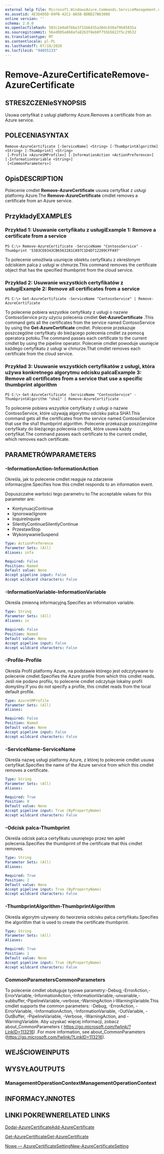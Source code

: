 ```yaml
---
external help file: Microsoft.WindowsAzure.Commands.ServiceManagement.dll-Help.xml
ms.assetid: 4E3D405D-69FB-42C2-8A5B-BDBD27B63088
online version: ''
schema: 2.0.0
ms.openlocfilehash: 503c2e0a076be3f31b6435a30dc658af9b45835a
ms.sourcegitcommit: 56ed085a868afa8263f8eb0f755b5822f5c29532
ms.translationtype: MT
ms.contentlocale: pl-PL
ms.lasthandoff: 07/18/2020
ms.locfileid: "94055133"
---
```

# <span data-ttu-id="dbbac-101">Remove-AzureCertificate</span><span class="sxs-lookup"><span data-stu-id="dbbac-101">Remove-AzureCertificate</span></span>

## <span data-ttu-id="dbbac-102">STRESZCZENIe</span><span class="sxs-lookup"><span data-stu-id="dbbac-102">SYNOPSIS</span></span>
<span data-ttu-id="dbbac-103">Usuwa certyfikat z usługi platformy Azure.</span><span class="sxs-lookup"><span data-stu-id="dbbac-103">Removes a certificate from an Azure service.</span></span>

## <span data-ttu-id="dbbac-104">POLECENIA</span><span class="sxs-lookup"><span data-stu-id="dbbac-104">SYNTAX</span></span>

```
Remove-AzureCertificate [-ServiceName] <String> [-ThumbprintAlgorithm] <String> [-Thumbprint] <String>
 [-Profile <AzureSMProfile>] [-InformationAction <ActionPreference>] [-InformationVariable <String>]
 [<CommonParameters>]
```

## <span data-ttu-id="dbbac-105">Opis</span><span class="sxs-lookup"><span data-stu-id="dbbac-105">DESCRIPTION</span></span>
<span data-ttu-id="dbbac-106">Polecenie cmdlet **Remove-AzureCertificate** usuwa certyfikat z usługi platformy Azure.</span><span class="sxs-lookup"><span data-stu-id="dbbac-106">The **Remove-AzureCertificate** cmdlet removes a certificate from an Azure service.</span></span>

## <span data-ttu-id="dbbac-107">Przykłady</span><span class="sxs-lookup"><span data-stu-id="dbbac-107">EXAMPLES</span></span>

### <span data-ttu-id="dbbac-108">Przykład 1: Usuwanie certyfikatu z usługi</span><span class="sxs-lookup"><span data-stu-id="dbbac-108">Example 1: Remove a certificate from a service</span></span>
```
PS C:\> Remove-AzureCertificate -ServiceName "ContosoService" -Thumbprint '5383CE0343CB6563281CA97C1D4D712209CFFA97'
```

<span data-ttu-id="dbbac-109">To polecenie umożliwia usunięcie obiektu certyfikatu z określonym odciskiem palca z usługi w chmurze.</span><span class="sxs-lookup"><span data-stu-id="dbbac-109">This command removes the certificate object that has the specified thumbprint from the cloud service.</span></span>

### <span data-ttu-id="dbbac-110">Przykład 2: Usuwanie wszystkich certyfikatów z usługi</span><span class="sxs-lookup"><span data-stu-id="dbbac-110">Example 2: Remove all certificates from a service</span></span>
```
PS C:\> Get-AzureCertificate -ServiceName "ContosoService" | Remove-AzureCertificate
```

<span data-ttu-id="dbbac-111">To polecenie pobiera wszystkie certyfikaty z usługi o nazwie ContosoService przy użyciu polecenia cmdlet **Get-AzureCertificate** .</span><span class="sxs-lookup"><span data-stu-id="dbbac-111">This command gets all the certificates from the service named ContosoService by using the **Get-AzureCertificate** cmdlet.</span></span>
<span data-ttu-id="dbbac-112">Polecenie przekazuje poszczególne certyfikaty do bieżącego polecenia cmdlet za pomocą operatora potoku.</span><span class="sxs-lookup"><span data-stu-id="dbbac-112">The command passes each certificate to the current cmdlet by using the pipeline operator.</span></span>
<span data-ttu-id="dbbac-113">Polecenie cmdlet powoduje usunięcie każdego certyfikatu z usługi w chmurze.</span><span class="sxs-lookup"><span data-stu-id="dbbac-113">That cmdlet removes each certificate from the cloud service.</span></span>

### <span data-ttu-id="dbbac-114">Przykład 3: Usuwanie wszystkich certyfikatów z usługi, która używa konkretnego algorytmu odcisku palca</span><span class="sxs-lookup"><span data-stu-id="dbbac-114">Example 3: Remove all certificates from a service that use a specific thumbprint algorithm</span></span>
```
PS C:\> Get-AzureCertificate -ServiceName "ContosoService" -ThumbprintAlgorithm "sha1" | Remove-AzureCertificate
```

<span data-ttu-id="dbbac-115">To polecenie pobiera wszystkie certyfikaty z usługi o nazwie ContosoService, które używają algorytmu odcisku palca SHA1.</span><span class="sxs-lookup"><span data-stu-id="dbbac-115">This command gets all the certificates from the service named ContosoService that use the sha1 thumbprint algorithm.</span></span>
<span data-ttu-id="dbbac-116">Polecenie przekazuje poszczególne certyfikaty do bieżącego polecenia cmdlet, które usuwa każdy certyfikat.</span><span class="sxs-lookup"><span data-stu-id="dbbac-116">The command passes each certificate to the current cmdlet, which removes each certificate.</span></span>

## <span data-ttu-id="dbbac-117">PARAMETRÓW</span><span class="sxs-lookup"><span data-stu-id="dbbac-117">PARAMETERS</span></span>

### <span data-ttu-id="dbbac-118">-InformationAction</span><span class="sxs-lookup"><span data-stu-id="dbbac-118">-InformationAction</span></span>
<span data-ttu-id="dbbac-119">Określa, jak to polecenie cmdlet reaguje na zdarzenie informacyjne.</span><span class="sxs-lookup"><span data-stu-id="dbbac-119">Specifies how this cmdlet responds to an information event.</span></span>

<span data-ttu-id="dbbac-120">Dopuszczalne wartości tego parametru to:</span><span class="sxs-lookup"><span data-stu-id="dbbac-120">The acceptable values for this parameter are:</span></span>

- <span data-ttu-id="dbbac-121">Kontynuacj</span><span class="sxs-lookup"><span data-stu-id="dbbac-121">Continue</span></span>
- <span data-ttu-id="dbbac-122">Ignorować</span><span class="sxs-lookup"><span data-stu-id="dbbac-122">Ignore</span></span>
- <span data-ttu-id="dbbac-123">Inquire</span><span class="sxs-lookup"><span data-stu-id="dbbac-123">Inquire</span></span>
- <span data-ttu-id="dbbac-124">SilentlyContinue</span><span class="sxs-lookup"><span data-stu-id="dbbac-124">SilentlyContinue</span></span>
- <span data-ttu-id="dbbac-125">Przestaw</span><span class="sxs-lookup"><span data-stu-id="dbbac-125">Stop</span></span>
- <span data-ttu-id="dbbac-126">Wykonywanie</span><span class="sxs-lookup"><span data-stu-id="dbbac-126">Suspend</span></span>

```yaml
Type: ActionPreference
Parameter Sets: (All)
Aliases: infa

Required: False
Position: Named
Default value: None
Accept pipeline input: False
Accept wildcard characters: False
```

### <span data-ttu-id="dbbac-127">-InformationVariable</span><span class="sxs-lookup"><span data-stu-id="dbbac-127">-InformationVariable</span></span>
<span data-ttu-id="dbbac-128">Określa zmienną informacyjną.</span><span class="sxs-lookup"><span data-stu-id="dbbac-128">Specifies an information variable.</span></span>

```yaml
Type: String
Parameter Sets: (All)
Aliases: iv

Required: False
Position: Named
Default value: None
Accept pipeline input: False
Accept wildcard characters: False
```

### <span data-ttu-id="dbbac-129">-Profile</span><span class="sxs-lookup"><span data-stu-id="dbbac-129">-Profile</span></span>
<span data-ttu-id="dbbac-130">Określa Profil platformy Azure, na podstawie którego jest odczytywane to polecenie cmdlet.</span><span class="sxs-lookup"><span data-stu-id="dbbac-130">Specifies the Azure profile from which this cmdlet reads.</span></span>
<span data-ttu-id="dbbac-131">Jeśli nie podano profilu, to polecenie cmdlet odczytuje lokalny profil domyślny.</span><span class="sxs-lookup"><span data-stu-id="dbbac-131">If you do not specify a profile, this cmdlet reads from the local default profile.</span></span>

```yaml
Type: AzureSMProfile
Parameter Sets: (All)
Aliases: 

Required: False
Position: Named
Default value: None
Accept pipeline input: False
Accept wildcard characters: False
```

### <span data-ttu-id="dbbac-132">-ServiceName</span><span class="sxs-lookup"><span data-stu-id="dbbac-132">-ServiceName</span></span>
<span data-ttu-id="dbbac-133">Określa nazwę usługi platformy Azure, z której to polecenie cmdlet usuwa certyfikat.</span><span class="sxs-lookup"><span data-stu-id="dbbac-133">Specifies the name of the Azure service from which this cmdlet removes a certificate.</span></span>

```yaml
Type: String
Parameter Sets: (All)
Aliases: 

Required: True
Position: 0
Default value: None
Accept pipeline input: True (ByPropertyName)
Accept wildcard characters: False
```

### <span data-ttu-id="dbbac-134">-Odcisk palca</span><span class="sxs-lookup"><span data-stu-id="dbbac-134">-Thumbprint</span></span>
<span data-ttu-id="dbbac-135">Określa odcisk palca certyfikatu usuniętego przez ten aplet polecenia.</span><span class="sxs-lookup"><span data-stu-id="dbbac-135">Specifies the thumbprint of the certificate that this cmdlet removes.</span></span>

```yaml
Type: String
Parameter Sets: (All)
Aliases: 

Required: True
Position: 2
Default value: None
Accept pipeline input: True (ByPropertyName)
Accept wildcard characters: False
```

### <span data-ttu-id="dbbac-136">-ThumbprintAlgorithm</span><span class="sxs-lookup"><span data-stu-id="dbbac-136">-ThumbprintAlgorithm</span></span>
<span data-ttu-id="dbbac-137">Określa algorytm używany do tworzenia odcisku palca certyfikatu.</span><span class="sxs-lookup"><span data-stu-id="dbbac-137">Specifies the algorithm that is used to create the certificate thumbprint.</span></span>

```yaml
Type: String
Parameter Sets: (All)
Aliases: 

Required: True
Position: 1
Default value: None
Accept pipeline input: True (ByPropertyName)
Accept wildcard characters: False
```

### <span data-ttu-id="dbbac-138">CommonParameters</span><span class="sxs-lookup"><span data-stu-id="dbbac-138">CommonParameters</span></span>
<span data-ttu-id="dbbac-139">To polecenie cmdlet obsługuje typowe parametry:-Debug,-ErrorAction,-ErrorVariable,-InformationAction,-InformationVariable,-unvariable,-subbuffer,-PipelineVariable,-verbose,-WarningAction i-WarningVariable.</span><span class="sxs-lookup"><span data-stu-id="dbbac-139">This cmdlet supports the common parameters: -Debug, -ErrorAction, -ErrorVariable, -InformationAction, -InformationVariable, -OutVariable, -OutBuffer, -PipelineVariable, -Verbose, -WarningAction, and -WarningVariable.</span></span> <span data-ttu-id="dbbac-140">Aby uzyskać więcej informacji, zobacz about_CommonParameters ( https://go.microsoft.com/fwlink/?LinkID=113216) .</span><span class="sxs-lookup"><span data-stu-id="dbbac-140">For more information, see about_CommonParameters (https://go.microsoft.com/fwlink/?LinkID=113216).</span></span>

## <span data-ttu-id="dbbac-141">WEJŚCIOWE</span><span class="sxs-lookup"><span data-stu-id="dbbac-141">INPUTS</span></span>

## <span data-ttu-id="dbbac-142">WYSYŁA</span><span class="sxs-lookup"><span data-stu-id="dbbac-142">OUTPUTS</span></span>

### <span data-ttu-id="dbbac-143">ManagementOperationContext</span><span class="sxs-lookup"><span data-stu-id="dbbac-143">ManagementOperationContext</span></span>

## <span data-ttu-id="dbbac-144">INFORMACYJN</span><span class="sxs-lookup"><span data-stu-id="dbbac-144">NOTES</span></span>

## <span data-ttu-id="dbbac-145">LINKI POKREWNE</span><span class="sxs-lookup"><span data-stu-id="dbbac-145">RELATED LINKS</span></span>

[<span data-ttu-id="dbbac-146">Dodaj-AzureCertificate</span><span class="sxs-lookup"><span data-stu-id="dbbac-146">Add-AzureCertificate</span></span>](./Add-AzureCertificate.md)

[<span data-ttu-id="dbbac-147">Get-AzureCertificate</span><span class="sxs-lookup"><span data-stu-id="dbbac-147">Get-AzureCertificate</span></span>](./Get-AzureCertificate.md)

[<span data-ttu-id="dbbac-148">Nowe — AzureCertificateSetting</span><span class="sxs-lookup"><span data-stu-id="dbbac-148">New-AzureCertificateSetting</span></span>](./New-AzureCertificateSetting.md)


